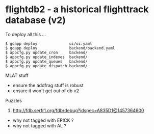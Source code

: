 # flightdb2 - a historical flighttrack database (v2)

To deploy all this ...

    $ goapp deploy              ui/ui.yaml
    $ goapp deploy              backend/backend.yaml
    $ appcfg.py update_cron     backend/
    $ appcfg.py update_indexes  backend/
    $ appcfg.py update_queues   backend/
    $ appcfg.py update_dispatch backend/


MLAT stuff

* ensure the addfrag stuff is robust
* ensure it won't get out of db v2

Puzzles

1. http://fdb.serfr1.org/fdb/debug?idspec=A835D1@1457364600
- why not tagged with EPICK ?
- why not tagged with AL ?
